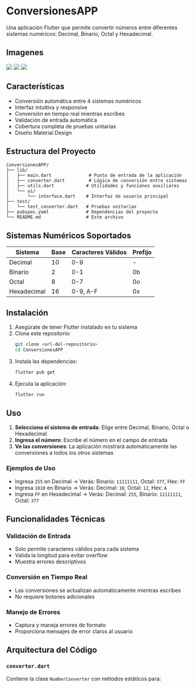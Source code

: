 # ConversionesAPP

Una aplicación Flutter que permite convertir números entre diferentes sistemas numéricos: Decimal, Binario, Octal y Hexadecimal.

## Imagenes
![](/Imagenes/image-1.png)
![](/Imagenes/image-4.jpg)
![](/Imagenes/image-3.png)

## Características

- Conversión automática entre 4 sistemas numéricos
- Interfaz intuitiva y responsive
- Conversión en tiempo real mientras escribes
- Validación de entrada automática
- Cobertura completa de pruebas unitarias
- Diseño Material Design

## Estructura del Proyecto

```
ConversionesAPP/
├── lib/
│   ├── main.dart              # Punto de entrada de la aplicación
│   ├── converter.dart         # Lógica de conversión entre sistemas
│   ├── utils.dart            # Utilidades y funciones auxiliares
│   └── ui/
│       └── interface.dart    # Interfaz de usuario principal
├── test/
│   └── test_converter.dart   # Pruebas unitarias
├── pubspec.yaml              # Dependencias del proyecto
└── README.md                 # Este archivo
```

## Sistemas Numéricos Soportados

| Sistema | Base | Caracteres Válidos | Prefijo |
|---------|------|-------------------|---------|
| Decimal | 10 | 0-9 | - |
| Binario | 2 | 0-1 | 0b |
| Octal | 8 | 0-7 | 0o |
| Hexadecimal | 16 | 0-9, A-F | 0x |

## Instalación

1. Asegúrate de tener Flutter instalado en tu sistema
2. Clona este repositorio:
   ```bash
   git clone <url-del-repositorio>
   cd ConversionesAPP
   ```
3. Instala las dependencias:
   ```bash
   flutter pub get
   ```
4. Ejecuta la aplicación:
   ```bash
   flutter run
   ```

## Uso

1. **Selecciona el sistema de entrada**: Elige entre Decimal, Binario, Octal o Hexadecimal
2. **Ingresa el número**: Escribe el número en el campo de entrada
3. **Ve las conversiones**: La aplicación mostrará automáticamente las conversiones a todos los otros sistemas

### Ejemplos de Uso

- Ingresa `255` en Decimal → Verás: Binario: `11111111`, Octal: `377`, Hex: `FF`
- Ingresa `1010` en Binario → Verás: Decimal: `10`, Octal: `12`, Hex: `A`
- Ingresa `FF` en Hexadecimal → Verás: Decimal: `255`, Binario: `11111111`, Octal: `377`

## Funcionalidades Técnicas

### Validación de Entrada
- Solo permite caracteres válidos para cada sistema
- Valida la longitud para evitar overflow
- Muestra errores descriptivos

### Conversión en Tiempo Real
- Las conversiones se actualizan automáticamente mientras escribes
- No requiere botones adicionales

### Manejo de Errores
- Captura y maneja errores de formato
- Proporciona mensajes de error claros al usuario

## Arquitectura del Código

### `converter.dart`
Contiene la clase `NumberConverter` con métodos estáticos para:
